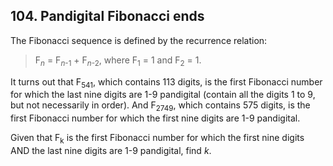 ## 104. Pandigital Fibonacci ends

The Fibonacci sequence is defined by the recurrence relation:

> F<sub><var>n</var></sub> = F<sub><var>n</var>-1</sub> + F<sub><var>n</var>-2</sub>, where F<sub>1</sub> = 1 and F<sub>2</sub> = 1.

It turns out that F<sub>541</sub>, which contains 113 digits, is the first Fibonacci number for which the last nine digits are 1-9 pandigital (contain all the digits 1 to 9, but not necessarily in order). And F<sub>2749</sub>, which contains 575 digits, is the first Fibonacci number for which the first nine digits are 1-9 pandigital.

Given that F<sub>k</sub> is the first Fibonacci number for which the first nine digits AND the last nine digits are 1-9 pandigital, find <var>k</var>.
